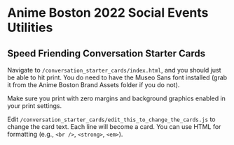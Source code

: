 # Anime Boston 2022 Social Events Utilities

## Speed Friending Conversation Starter Cards

Navigate to `/conversation_starter_cards/index.html`, and you should just be able to hit print.  You do need to have the Museo Sans font installed (grab it from the Anime Boston Brand Assets folder if you do not).

Make sure you print with zero margins and background graphics enabled in your print settings.

Edit `/conversation_starter_cards/edit_this_to_change_the_cards.js` to change the card text.  Each line will become a card.  You can use HTML for formatting (e.g., `<br />`, `<strong>`, `<em>`).
